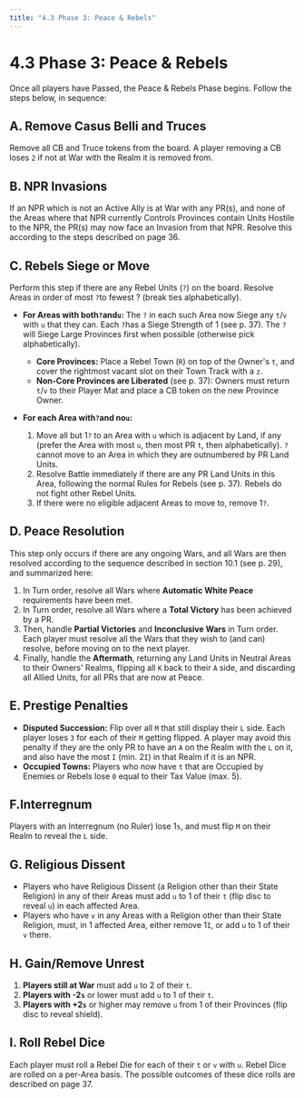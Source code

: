 ```yaml
---
title: "4.3 Phase 3: Peace & Rebels"
---
```


# 4.3 Phase 3: Peace & Rebels

Once all players have Passed, the Peace & Rebels Phase begins. Follow the steps below, in sequence:

## A. Remove Casus Belli and Truces

Remove all CB and Truce tokens from the board. A player removing a CB loses `2` if not at War with the Realm it is removed from.

## B. NPR Invasions

If an NPR which is not an Active Ally is at War with any PR(s), and none of the Areas where that NPR currently Controls Provinces contain Units Hostile to the NPR, the PR(s) may now face an Invasion from that NPR. Resolve this according to the steps described on page 36.

## C. Rebels Siege or Move

Perform this step if there are any Rebel Units (`?`) on the board. Resolve Areas in order of most `?`to fewest ? (break ties alphabetically).
- **For Areas with both`?`and`u`:** The `?` in each such Area now Siege any `t`/`v` with `u` that they can. Each `?`has a Siege Strength of 1 (see p. 37). The `?` will Siege Large Provinces first when possible (otherwise pick alphabetically).
	- **Core Provinces:** Place a Rebel Town (`R`) on top of the Owner's `t`, and cover the rightmost vacant slot on their Town Track with a `z`.
	- **Non-Core Provinces are Liberated** (see p. 37): Owners must return `t`/`v` to their Player Mat and place a CB token on the new Province Owner.
	
- **For each Area with`?`and no`u`:**

  1. Move all but 1`?` to an Area with `u` which is adjacent by Land, if any (prefer the Area with most `u`, then most PR `t`, then alphabetically). `?`cannot move to an Area in which they are outnumbered by PR Land Units.
  2. Resolve Battle immediately if there are any PR Land Units in this Area, following the normal Rules for Rebels (see p. 37). Rebels do not fight other Rebel Units.
  3. If there were no eligible adjacent Areas to move to, remove 1`?`.
	
## D. Peace Resolution

This step only occurs if there are any ongoing Wars, and all Wars are then resolved according to the sequence described in section 10.1 (see p. 29), and summarized here:

1. In Turn order, resolve all Wars where **Automatic White Peace** requirements have been met.
2. In Turn order, resolve all Wars where a **Total Victory** has been achieved by a PR.
3. Then, handle **Partial Victories** and **Inconclusive Wars** in Turn order. Each player must resolve all the Wars that they wish to (and can) resolve, before moving on to the next player.
4. Finally, handle the **Aftermath**, returning any Land Units in Neutral Areas to their Owners' Realms, flipping all `K` back to their `A` side, and discarding all Allied Units, for all PRs that are now at Peace.
	
## E. Prestige Penalties

- **Disputed Succession:** Flip over all `M` that still display their `L` side. Each player loses `3` for each of their `M` getting flipped. A player may avoid this penalty if they are the only PR to have an `A` on the Realm with the `L` on it, and also have the most `I` (min. 2`I`) in that Realm if it is an NPR.
- **Occupied Towns:** Players who now have `t` that are Occupied by Enemies or Rebels lose `0` equal to their Tax Value (max. 5).

## F.Interregnum

Players with an Interregnum (no Ruler) lose 1`s`, and must flip `M` on their Realm to reveal the `L` side.

## G. Religious Dissent

- Players who have Religious Dissent (a Religion other than their State Religion) in any of their Areas must add `u` to 1 of their `t` (flip disc to reveal `u`) in each affected Area.
- Players who have `v` in any Areas with a Religion other than their State Religion, must, in 1 affected Area, either remove 1`I`, or add `u` to 1 of their `v` there.

## H. Gain/Remove Unrest

1. **Players still at War** must add `u` to 2 of their `t`.
2. **Players with -2`s`** or lower must add `u` to 1 of their `t`.
3. **Players with +2`s`** or higher may remove `u` from 1 of their Provinces (flip disc to reveal shield).

## I. Roll Rebel Dice

Each player must roll a Rebel Die for each of their `t` or `v` with `u`. Rebel Dice are rolled on a per-Area basis. The possible outcomes of these dice rolls are described on page 37.